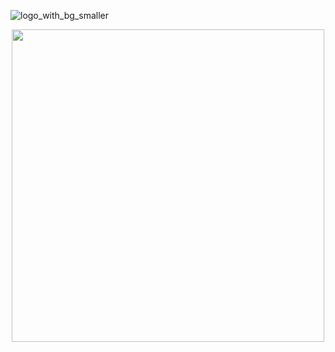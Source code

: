 ![logo_with_bg_smaller](https://github.com/user-attachments/assets/fa5782f3-bf6e-4ff1-987d-517e6f2d135f)

<div align="center">
  <img src="https://github.com/user-attachments/assets/fa5782f3-bf6e-4ff1-987d-517e6f2d135f" width="500"/>
</div>
